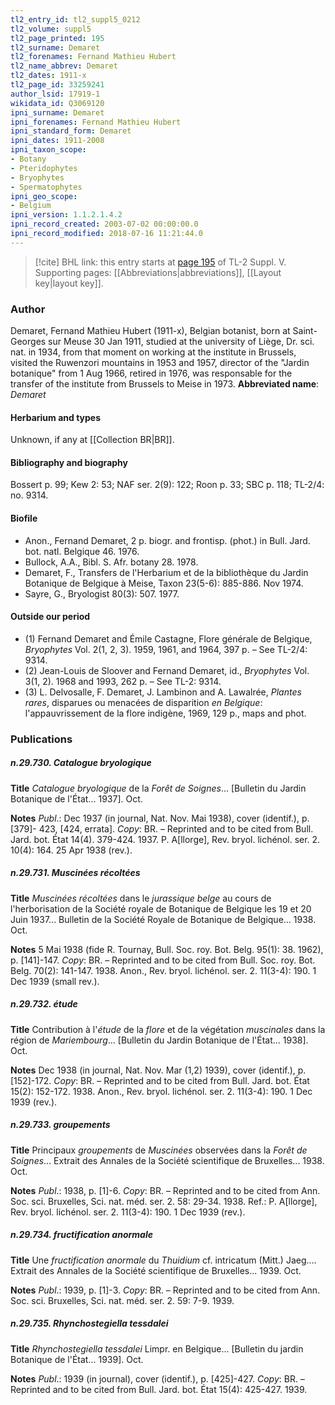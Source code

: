 ```yaml
---
tl2_entry_id: tl2_suppl5_0212
tl2_volume: suppl5
tl2_page_printed: 195
tl2_surname: Demaret
tl2_forenames: Fernand Mathieu Hubert
tl2_name_abbrev: Demaret
tl2_dates: 1911-x
tl2_page_id: 33259241
author_lsid: 17919-1
wikidata_id: Q3069120
ipni_surname: Demaret
ipni_forenames: Fernand Mathieu Hubert
ipni_standard_form: Demaret
ipni_dates: 1911-2008
ipni_taxon_scope: 
- Botany
- Pteridophytes
- Bryophytes
- Spermatophytes
ipni_geo_scope: 
- Belgium
ipni_version: 1.1.2.1.4.2
ipni_record_created: 2003-07-02 00:00:00.0
ipni_record_modified: 2018-07-16 11:21:44.0
---
```



> [!cite] BHL link: this entry starts at [page 195](https://www.biodiversitylibrary.org/page/33259241) of TL-2 Suppl. V.
> Supporting pages: [[Abbreviations|abbreviations]], [[Layout key|layout key]].

### Author

Demaret, Fernand Mathieu Hubert (1911-x), Belgian botanist, born at Saint-Georges sur Meuse 30 Jan 1911, studied at the university of Liège, Dr. sci. nat. in 1934, from that moment on working at the institute in Brussels, visited the Ruwenzori mountains in 1953 and 1957, director of the "Jardin botanique" from 1 Aug 1966, retired in 1976, was responsable for the transfer of the institute from Brussels to Meise in 1973. 
**Abbreviated name**: *Demaret*

#### Herbarium and types

Unknown, if any at [[Collection BR|BR]].

#### Bibliography and biography

Bossert p. 99; Kew 2: 53; NAF ser. 2(9): 122; Roon p. 33; SBC p. 118; TL-2/4: no. 9314.

#### Biofile

- Anon., Fernand Demaret, 2 p. biogr. and frontisp. (phot.) in Bull. Jard. bot. natl. Belgique 46. 1976.
- Bullock, A.A., Bibl. S. Afr. botany 28. 1978.
- Demaret, F., Transfers de l'Herbarium et de la bibliothèque du Jardin Botanique de Belgique à Meise, Taxon 23(5-6): 885-886. Nov 1974.
- Sayre, G., Bryologist 80(3): 507. 1977.

#### Outside our period

- (1) Fernand Demaret and Émile Castagne, Flore générale de Belgique, *Bryophytes* Vol. 2(1, 2, 3). 1959, 1961, and 1964, 397 p. – See TL-2/4: 9314.
- (2) Jean-Louis de Sloover and Fernand Demaret, id., *Bryophytes* Vol. 3(1, 2). 1968 and 1993, 262 p. – See TL-2: 9314.
- (3) L. Delvosalle, F. Demaret, J. Lambinon and A. Lawalrée, *Plantes rares*, disparues ou menacées de disparition *en Belgique*: l'appauvrissement de la flore indigène, 1969, 129 p., maps and phot.

### Publications

##### n.29.730. Catalogue bryologique

**Title**
*Catalogue bryologique* de la *Forêt de Soignes*... \[Bulletin du Jardin Botanique de l'État... 1937\]. Oct.

**Notes**
*Publ*.: Dec 1937 (in journal, Nat. Nov. Mai 1938), cover (identif.), p. \[379\]- 423, \[424, errata\].
*Copy*: BR. – Reprinted and to be cited from Bull. Jard. bot. État 14(4). 379-424. 1937.
P. A\[llorge\], Rev. bryol. lichénol. ser. 2. 10(4): 164. 25 Apr 1938 (rev.).

##### n.29.731. Muscinées récoltées

**Title**
*Muscinées récoltées* dans le *jurassique belge* au cours de l'herborisation de la Société royale de Botanique de Belgique les 19 et 20 Juin 1937... Bulletin de la Société Royale de Botanique de Belgique... 1938. Oct.

**Notes**
5 Mai 1938 (fide R. Tournay, Bull. Soc. roy. Bot. Belg. 95(1): 38. 1962), p. \[141\]-147. *Copy*: BR. – Reprinted and to be cited from Bull. Soc. roy. Bot. Belg. 70(2): 141-147. 1938.
Anon., Rev. bryol. lichénol. ser. 2. 11(3-4): 190. 1 Dec 1939 (small rev.).

##### n.29.732. étude

**Title**
Contribution à l'*étude* de la *flore* et de la végétation *muscinales* dans la région de *Mariembourg*... \[Bulletin du Jardin Botanique de l'État... 1938\]. Oct.

**Notes**
Dec 1938 (in journal, Nat. Nov. Mar (1,2) 1939), cover (identif.), p. \[152\]-172. *Copy*: BR. – Reprinted and to be cited from Bull. Jard. bot. État 15(2): 152-172. 1938.
Anon., Rev. bryol. lichénol. ser. 2. 11(3-4): 190. 1 Dec 1939 (rev.).

##### n.29.733. groupements

**Title**
Principaux *groupements* de *Muscinées* observées dans la *Forêt de Soignes*... Extrait des Annales de la Société scientifique de Bruxelles... 1938. Oct.

**Notes**
*Publ*.: 1938, p. \[1\]-6. *Copy*: BR. – Reprinted and to be cited from Ann. Soc. sci. Bruxelles, Sci. nat. méd. ser. 2. 58: 29-34. 1938.
Ref.: P. A\[llorge\], Rev. bryol. lichénol. ser. 2. 11(3-4): 190. 1 Dec 1939 (rev.).

##### n.29.734. fructification anormale

**Title**
Une *fructification anormale* du *Thuidium* cf. intricatum (Mitt.) Jaeg.... Extrait des Annales de la Société scientifique de Bruxelles... 1939. Oct.

**Notes**
*Publ*.: 1939, p. \[1\]-3. *Copy*: BR. – Reprinted and to be cited from Ann. Soc. sci. Bruxelles, Sci. nat. méd. ser. 2. 59: 7-9. 1939.

##### n.29.735. Rhynchostegiella tessdalei

**Title**
*Rhynchostegiella tessdalei* Limpr. en Belgique... \[Bulletin du jardin Botanique de l'État... 1939\]. Oct.

**Notes**
*Publ*.: 1939 (in journal), cover (identif.), p. \[425\]-427. *Copy*: BR. – Reprinted and to be cited from Bull. Jard. bot. État 15(4): 425-427. 1939.


